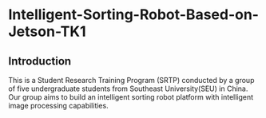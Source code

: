 # Intelligent-Sorting-Robot-Based-on-Jetson-TK1
## Introduction
   This is a Student Research Training Program (SRTP) conducted by a group of five undergraduate students from Southeast University(SEU) in China. Our group aims to build an intelligent sorting robot platform with intelligent image processing capabilities.
